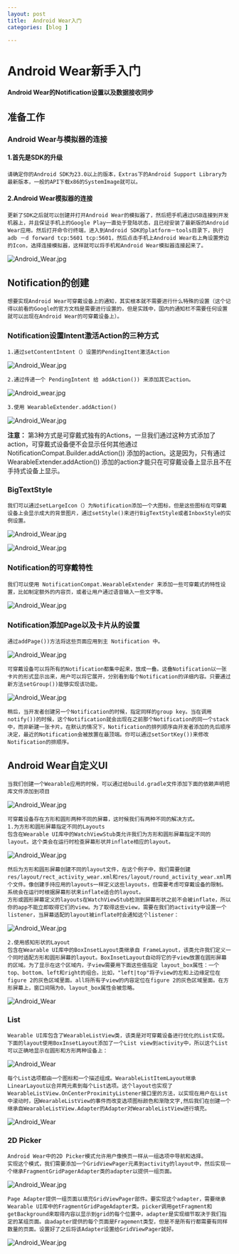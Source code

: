 ```yaml
---
layout: post  
title:  Android Wear入门
categories: [blog ]  
    
---
```

# Android Wear新手入门

****Android Wear的Notification设置以及数据接收同步****


## 准备工作

### Android Wear与模拟器的连接

#### 1.首先是SDK的升级

    请确定你的Android SDK为23.0以上的版本，Extras下的Android Support Library为最新版本，一般的API下载x86的SystemImage就可以。    
    
#### 2.Android Wear模拟器的连接

    更新了SDK之后就可以创建并打开Android Wear的模拟器了，然后把手机通过USB连接到开发机器上，并且保证手机上的Google Play一直处于登陆状态，且已经安装了最新版的Android Wear应用。然后打开命令行终端，进入到Android SDK的platform－tools目录下，执行adb －d forward tcp:5601 tcp:5601，然后点击手机上Android Wear右上角设置旁边的Icon，选择连接模拟器，这样就可以将手机和Android Wear模拟器连接起来了。
![Android_Wear.jpg](http://i2.buimg.com/4851/36ad2bf85ce1a5b9.png)

## Notification的创建

    想要实现Android Wear可穿戴设备上的通知，其实根本就不需要进行什么特殊的设置（这个记得以前看的Google的官方文档是需要进行设置的，但是实践中，国内的通知栏不需要任何设置就可以出现在Android Wear的可穿戴设备上）。
    
### Notification设置Intent激活Action的三种方式

    1.通过setContentIntent（）设置的PendingItent激活Action

   ![Android_Wear.jpg](http://i2.buimg.com/4851/e63de96db8fbdbc3.png)

    2.通过传递一个 PendingIntent 给 addAction()) 来添加其它action。
    
   ![Android_wear.jpg](http://i2.buimg.com/4851/e63de96db8fbdbc3.png)
   
    3.使用 WearableExtender.addAction()
    
   ![Android_Wear.jpg](http://i2.buimg.com/4851/5c7a56c29183238c.png)
   
   **注意：** 第3种方式是可穿戴式独有的Actions，一旦我们通过这种方式添加了action，可穿戴式设备便不会显示任何其他通过NotificationCompat.Builder.addAction()) 添加的action。这是因为，只有通过 WearableExtender.addAction()) 添加的action才能只在可穿戴设备上显示且不在手持式设备上显示。
   
### BigTextStyle

    我们可以通过setLargeIcon（）为Notification添加一个大图标，但是这些图标在可穿戴设备上会显示成大的背景图片，通过setStyle()来进行BigTextStyle或者InboxStyle的实例设置。
    
   ![Android_Wear.jpg](http://i2.buimg.com/4851/40df423098f324aa.png)
   
   ![Android_Wear.jpg](http://hukai.me/android-training-course-in-chinese/wearables/notifications/06_images.png)
   
### Notification的可穿戴特性

    我们可以使用 NotificationCompat.WearableExtender 来添加一些可穿戴式的特性设置，比如制定额外的内容页，或者让用户通过语音输入一些文字等。
    
   ![Android_Wear.jpg](http://i2.buimg.com/4851/ded293210457ec95.png)
   
### Notification添加Page以及卡片从的设置

    通过addPage())方法将这些页面应用到主 Notification 中。
    
   ![Android_Wear.jpg](http://i2.buimg.com/4851/ded293210457ec95.png)
   
    可穿戴设备可以将所有的Notification都集中起来，放成一叠。这叠Notification以一张卡片的形式显示出来，用户可以将它展开，分别看到每个Notification的详细内容。只要通过新方法setGroup())能够实现该功能。
   ![Android_Wear.jpg](http://i4.buimg.com/4851/a4f401838035b4dc.png)
   
    稍后，当开发者创建另一个Notification的时候，指定同样的group key。当在调用notify())的时候，这个Notification就会出现在之前那个Notification的同一个stack中，而非新建一张卡片。在默认的情况下，Notification的排列顺序由开发者添加的先后顺序决定，最近的Notification会被放置在最顶端。你可以通过setSortKey())来修改Notification的排顺序。
    
## Android Wear自定义UI

    当我们创建一个Wearable应用的时候，可以通过给build.gradle文件添加下面的依赖声明把库文件添加到项目
    
   ![Android_Wear.jpg](http://i1.buimg.com/4851/7c78c3a17f3a12b6.png)
   
    可穿戴设备存在方形和圆形两种不同的屏幕，这时候我们有两种不同的解决方式。
    1.为方形和圆形屏幕指定不同的Layouts
    包含在Wearable UI库中的WatchViewStub类允许我们为方形和圆形屏幕指定不同的layout。这个类会在运行时检查屏幕形状并inflate相应的layout。
    
   ![Android_Wear.jpg](http://i4.buimg.com/4851/043643268d55cd30.png)
   
    然后为方形和圆形屏幕创建不同的layout文件，在这个例子中，我们需要创建res/layout/rect_activity_wear.xml和res/layout/round_activity_wear.xml两个文件。像创建手持应用的layouts一样定义这些layouts，但需要考虑可穿戴设备的限制。系统会在运行时根据屏幕形状来inflate适合的layout。
    方形或圆形屏幕定义的layouts在WatchViewStub检测到屏幕形状之前不会被inflate，所以你的app不能立即取得它们的view。为了取得这些view，需要在我们的activity中设置一个listener，当屏幕适配的layout被inflate时会通知这个listener：
    
![Android_Wear.jpg](http://i4.buimg.com/4851/80c69ba2eaae0b74.png)

    2.使用感知形状的Layout
    包含在Wearable UI库中的BoxInsetLayout类继承自 FrameLayout，该类允许我们定义一个同时适配方形和圆形屏幕的layout。BoxInsetLayout自动将它的子view放置在圆形屏幕的区域。为了显示在这个区域内，子view需要用下面这些值指定 layout_box属性：一个top、bottom、left和right的组合。比如，"left|top"将子view的左和上边缘定位在figure 2的灰色区域里面。all将所有子view的内容定位在figure 2的灰色区域里面。在方形屏幕上，窗口间隔为0，layout_box属性会被忽略。
    
   ![Android_Wear](http://hukai.me/android-training-course-in-chinese/wearables/ui/02_uilib.png)
   
### List

    Wearable UI库包含了WearableListView类，该类是对可穿戴设备进行优化的List实现。下面的layout使用BoxInsetLayout添加了一个List view到activity中，所以这个List可以正确地显示在圆形和方形两种设备上：
    
![Android_Wear](http://i4.buimg.com/4851/f2ca3258c9a40a92.png)

    每个List选项都由一个图标和一个描述组成。WearableListItemLayout继承LinearLayout以合并两元素到每个List选项。这个layout也实现了 WearableListView.OnCenterProximityListener接口里的方法，以实现在用户在List中滚动时，因WearableListView的事件而改变选项图标颜色和渐隐文字,然后我们在创建一个继承自WearableListView.Adapter的Adapter对WearableListView进行填充。
   
   ![Android_Wear](http://hukai.me/android-training-course-in-chinese/wearables/ui/06_uilib.png)
   
### 2D Picker

    Android Wear中的2D Picker模式允许用户像换页一样从一组选项中导航和选择。
    实现这个模式，我们需要添加一个GridViewPager元素到activity的layout中，然后实现一个继承FragmentGridPagerAdapter类的adapter以提供一组页面。
    
   ![Android_Wear.jpg](http://i2.buimg.com/4851/62b317fff97057a6.png)
   
    Page Adapter提供一组页面以填充GridViewPager部件。要实现这个adapter，需要继承Wearable UI库中的FragmentGridPageAdapter类。picker调用getFragment和getBackground来取得内容以显示到grid的每个位置中，adapter是实现细节取决于我们指定的某组页面。由adapter提供的每个页面是Fragement类型，但是不是所有行都需要有同样数量的页面。设置好了之后将该Adapter设置给GridViewPager就好。

   ![Android_Wear.jpg](http://hukai.me/android-training-course-in-chinese/wearables/ui/07_uilib.png)